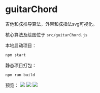 # guitarChord

吉他和弦推导算法，外带和弦指法svg可视化。

核心算法及绘图位于 `src/guitarChord.js`

本地启动项目：
```js
npm start
```
静态项目打包：

```js
npm run build
```

预览：
![](https://user-gold-cdn.xitu.io/2018/7/4/164614ddf5f8302c?w=826&h=1394&f=png&s=103570)
![](https://user-gold-cdn.xitu.io/2018/7/4/16461523e3886bb7?w=838&h=1400&f=png&s=100520)
![](https://user-gold-cdn.xitu.io/2018/7/4/1646173a71cb9ee6?w=808&h=1368&f=png&s=67242)
